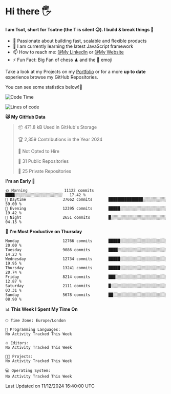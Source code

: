 # Hi there :raised_hand_with_fingers_splayed:
#### I am Tsot, short for Tsotne (the T is silent :wink:). I build & break things :space_invader:
- :telescope: Passionate about building fast, scalable and flexible products
- :seedling: I am currently learning the latest JavaScript framework 
- :mailbox: How to reach me: [@My LinkedIn](https://www.linkedin.com/in/tsotne-gvadzabia/) or [@My Website](https://tsotne.co.uk/contact)
- :zap: Fun Fact: Big Fan of chess ♟ and the 👾 emoji

Take a look at my Projects on my [Portfolio](https://tsotne.co.uk/) or for a more **up to date** experience browse my GitHub Repositories.

You can see some statistics below!:space_invader:
<!--START_SECTION:waka-->
![Code Time](http://img.shields.io/badge/Code%20Time-761%20hrs%202%20mins-blue)

![Lines of code](https://img.shields.io/badge/From%20Hello%20World%20I%27ve%20Written-22.8%20million%20lines%20of%20code-blue)

**🐱 My GitHub Data** 

> 📦 471.8 kB Used in GitHub's Storage 
 > 
> 🏆 2,359 Contributions in the Year 2024
 > 
> 🚫 Not Opted to Hire
 > 
> 📜 31 Public Repositories 
 > 
> 🔑 25 Private Repositories 
 > 
**I'm an Early 🐤** 

```text
🌞 Morning                11122 commits       ████░░░░░░░░░░░░░░░░░░░░░   17.42 % 
🌆 Daytime                37662 commits       ███████████████░░░░░░░░░░   59.00 % 
🌃 Evening                12395 commits       █████░░░░░░░░░░░░░░░░░░░░   19.42 % 
🌙 Night                  2651 commits        █░░░░░░░░░░░░░░░░░░░░░░░░   04.15 % 
```
📅 **I'm Most Productive on Thursday** 

```text
Monday                   12766 commits       █████░░░░░░░░░░░░░░░░░░░░   20.00 % 
Tuesday                  9086 commits        ████░░░░░░░░░░░░░░░░░░░░░   14.23 % 
Wednesday                12734 commits       █████░░░░░░░░░░░░░░░░░░░░   19.95 % 
Thursday                 13241 commits       █████░░░░░░░░░░░░░░░░░░░░   20.74 % 
Friday                   8214 commits        ███░░░░░░░░░░░░░░░░░░░░░░   12.87 % 
Saturday                 2111 commits        █░░░░░░░░░░░░░░░░░░░░░░░░   03.31 % 
Sunday                   5678 commits        ██░░░░░░░░░░░░░░░░░░░░░░░   08.90 % 
```


📊 **This Week I Spent My Time On** 

```text
🕑︎ Time Zone: Europe/London

💬 Programming Languages: 
No Activity Tracked This Week

🔥 Editors: 
No Activity Tracked This Week

🐱‍💻 Projects: 
No Activity Tracked This Week

💻 Operating System: 
No Activity Tracked This Week
```


 Last Updated on 11/12/2024 16:40:00 UTC
<!--END_SECTION:waka-->
